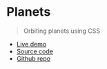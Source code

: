 # Planets

> Orbiting planets using CSS

- [Live demo](https://css-orbiting-planets.rolandjlevy.repl.co/)
- [Source code](https://replit.com/@RolandJLevy/css-orbiting-planets)
- [Github repo](https://github.com/rolandjlevy/css-orbiting-planets)